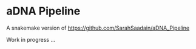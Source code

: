 # aDNA Pipeline

A snakemake version of https://github.com/SarahSaadain/aDNA_Pipeline

Work in progress ...